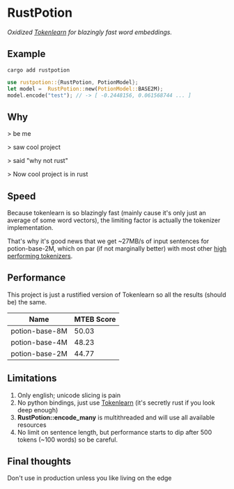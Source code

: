 # RustPotion
*Oxidized [Tokenlearn](https://github.com/MinishLab/tokenlearn) for blazingly fast word embeddings.*
 

## Example

```
cargo add rustpotion 
```

```rust
use rustpotion::{RustPotion, PotionModel};
let model =  RustPotion::new(PotionModel::BASE2M);
model.encode("test"); // -> [ -0.2448156, 0.061568744 ... ]
```

## Why
\> be me

\> saw cool project

\> said "why not rust"

\> Now cool project is in rust

## Speed

Because tokenlearn is so blazingly fast (mainly cause it's only just an average of some word vectors), the limiting factor is actually the tokenizer implementation.

That's why it's good news that we get ~27MB/s of input sentences for potion-base-2M, which on par (if not marginally better) with most other [high performing tokenizers](https://github.com/huggingface/tokenizers).

## Performance

This project is just a rustified version of Tokenlearn so all the results (should be) the same.

| Name | MTEB Score |
| --- | --- |
| potion-base-8M | 50.03 |
| potion-base-4M | 48.23 |
| potion-base-2M | 44.77 |

## Limitations

1. Only english; unicode slicing is pain
2. No python bindings, just use [Tokenlearn](https://github.com/MinishLab/tokenlearn) (it's secretly rust if you look deep enough)
3. **RustPotion::encode_many** is multithreaded and will use all available resources
4. No limit on sentence length, but performance starts to dip after 500 tokens (~100 words) so be careful.


## Final thoughts
Don't use in production unless you like living on the edge